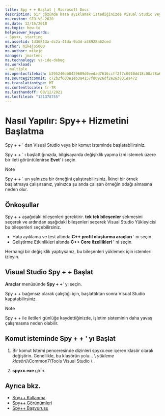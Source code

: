 ```yaml
---
title: Spy + + Başlat | Microsoft Docs
description: bir çözümde hata ayıklamak istediğinizde Visual Studio veya bir komut isteminden Spy + + aracının nasıl başlatılacağını öğrenin.
ms.custom: SEO-VS-2020
ms.date: 12/16/2018
ms.topic: how-to
helpviewer_keywords:
- Spy++, starting
ms.assetid: 1d36813a-dc2a-4fda-9b3d-a38928a62ced
author: mikejo5000
ms.author: mikejo
manager: jmartens
ms.technology: vs-ide-debug
ms.workload:
- multiple
ms.openlocfilehash: b295246db8429689d0eedad7616ccff2f7c0010dd18c08a78a642a5abf886531
ms.sourcegitcommit: c72b2f603e1eb3a4157f00926df2e263831ea472
ms.translationtype: MT
ms.contentlocale: tr-TR
ms.lasthandoff: 08/12/2021
ms.locfileid: "121378755"
---
```

# <a name="how-to-start-spy"></a>Nasıl Yapılır: Spy++ Hizmetini Başlatma

Spy + + ' dan Visual Studio veya bir komut isteminde başlatabilirsiniz.

 Spy + + ' ı başlattığınızda, bilgisayarda değişiklik yapma izni istemek üzere bir ileti görüntülenirse **Evet**' i seçin.

> [!NOTE]
> Spy + + ' un yalnızca bir örneğini çalıştırabilirsiniz. İkinci bir örnek başlatmaya çalışırsanız, yalnızca şu anda çalışan örneğin odağı almasına neden olur.

## <a name="prerequisites"></a>Önkoşullar

Spy + + aşağıdaki bileşenleri gerektirir. **tek tek bileşenler** sekmesini seçerek ve ardından aşağıdaki bileşenleri seçerek Visual Studio Yükleyicisi bu bileşenleri seçebilirsiniz.

* Hata ayıklama ve test altında **C++ profil oluşturma araçları** ' nı seçin.
* Geliştirme Etkinlikleri altında **C++ Core özellikleri** ' ni seçin.

Herhangi bir değişiklik yaptıysanız, bu bileşenleri yüklemek için istemleri izleyin.

## <a name="start-spy-from-visual-studio"></a>Visual Studio Spy + + Başlat

**Araçlar** menüsünde **Spy + +**' yı seçin.

Spy + + bağımsız olarak çalıştığı için, başlattıktan sonra Visual Studio kapatabilirsiniz.

> [!NOTE]
> Spy + + ile iletileri günlüğe kaydettiğinizde, işletim sisteminin daha yavaş çalışmasına neden olabilir.

## <a name="start-spy-at-a-command-prompt"></a>Komut isteminde Spy + + ' yı Başlat

1. Bir komut Istemi penceresinde dizinleri spyxx.exe içeren klasör olarak değiştirin. Genellikle, bu klasörün yolu... \\ *yükleme klasörü*\Common7\Tools Visual Studio \\ .

2. **spyxx.exe** girin.

## <a name="see-also"></a>Ayrıca bkz.
- [Spy++ Kullanma](../debugger/using-spy-increment.md)
- [Spy++ Görünümleri](../debugger/spy-increment-views.md)
- [Spy++ Başvurusu](../debugger/spy-increment-reference.md)
